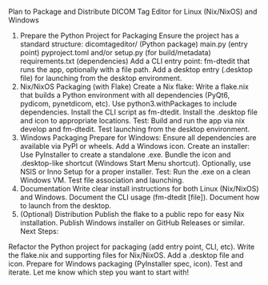 Plan to Package and Distribute DICOM Tag Editor for Linux (Nix/NixOS) and Windows

1. Prepare the Python Project for Packaging
Ensure the project has a standard structure:
dicomtageditor/ (Python package)
main.py (entry point)
pyproject.toml and/or setup.py (for build/metadata)
requirements.txt (dependencies)
Add a CLI entry point: fm-dtedit that runs the app, optionally with a file path.
Add a desktop entry (.desktop file) for launching from the desktop environment.
2. Nix/NixOS Packaging (with Flake)
Create a Nix flake:
Write a flake.nix that builds a Python environment with all dependencies (PyQt6, pydicom, pynetdicom, etc).
Use python3.withPackages to include dependencies.
Install the CLI script as fm-dtedit.
Install the .desktop file and icon to appropriate locations.
Test:
Build and run the app via nix develop and fm-dtedit.
Test launching from the desktop environment.
3. Windows Packaging
Prepare for Windows:
Ensure all dependencies are available via PyPI or wheels.
Add a Windows icon.
Create an installer:
Use PyInstaller to create a standalone .exe.
Bundle the icon and .desktop-like shortcut (Windows Start Menu shortcut).
Optionally, use NSIS or Inno Setup for a proper installer.
Test:
Run the .exe on a clean Windows VM.
Test file association and launching.
4. Documentation
Write clear install instructions for both Linux (Nix/NixOS) and Windows.
Document the CLI usage (fm-dtedit [file]).
Document how to launch from the desktop.
5. (Optional) Distribution
Publish the flake to a public repo for easy Nix installation.
Publish Windows installer on GitHub Releases or similar.
Next Steps:

Refactor the Python project for packaging (add entry point, CLI, etc).
Write the flake.nix and supporting files for Nix/NixOS.
Add a .desktop file and icon.
Prepare for Windows packaging (PyInstaller spec, icon).
Test and iterate.
Let me know which step you want to start with!